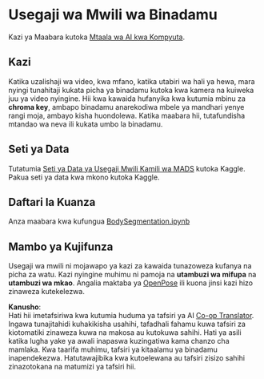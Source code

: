 <!--
CO_OP_TRANSLATOR_METADATA:
{
  "original_hash": "365f0decfe0f47b460bbde8227c5009d",
  "translation_date": "2025-08-25T20:53:51+00:00",
  "source_file": "lessons/4-ComputerVision/12-Segmentation/lab/README.md",
  "language_code": "sw"
}
-->
# Usegaji wa Mwili wa Binadamu

Kazi ya Maabara kutoka [Mtaala wa AI kwa Kompyuta](https://github.com/microsoft/ai-for-beginners).

## Kazi

Katika uzalishaji wa video, kwa mfano, katika utabiri wa hali ya hewa, mara nyingi tunahitaji kukata picha ya binadamu kutoka kwa kamera na kuiweka juu ya video nyingine. Hii kwa kawaida hufanyika kwa kutumia mbinu za **chroma key**, ambapo binadamu anarekodiwa mbele ya mandhari yenye rangi moja, ambayo kisha huondolewa. Katika maabara hii, tutafundisha mtandao wa neva ili kukata umbo la binadamu.

## Seti ya Data

Tutatumia [Seti ya Data ya Usegaji Mwili Kamili wa MADS](https://www.kaggle.com/datasets/tapakah68/segmentation-full-body-mads-dataset) kutoka Kaggle. Pakua seti ya data kwa mkono kutoka Kaggle.

## Daftari la Kuanza

Anza maabara kwa kufungua [BodySegmentation.ipynb](../../../../../../lessons/4-ComputerVision/12-Segmentation/lab/BodySegmentation.ipynb)

## Mambo ya Kujifunza

Usegaji wa mwili ni mojawapo ya kazi za kawaida tunazoweza kufanya na picha za watu. Kazi nyingine muhimu ni pamoja na **utambuzi wa mifupa** na **utambuzi wa mkao**. Angalia maktaba ya [OpenPose](https://github.com/CMU-Perceptual-Computing-Lab/openpose) ili kuona jinsi kazi hizo zinaweza kutekelezwa.

**Kanusho**:  
Hati hii imetafsiriwa kwa kutumia huduma ya tafsiri ya AI [Co-op Translator](https://github.com/Azure/co-op-translator). Ingawa tunajitahidi kuhakikisha usahihi, tafadhali fahamu kuwa tafsiri za kiotomatiki zinaweza kuwa na makosa au kutokuwa sahihi. Hati ya asili katika lugha yake ya awali inapaswa kuzingatiwa kama chanzo cha mamlaka. Kwa taarifa muhimu, tafsiri ya kitaalamu ya binadamu inapendekezwa. Hatutawajibika kwa kutoelewana au tafsiri zisizo sahihi zinazotokana na matumizi ya tafsiri hii.